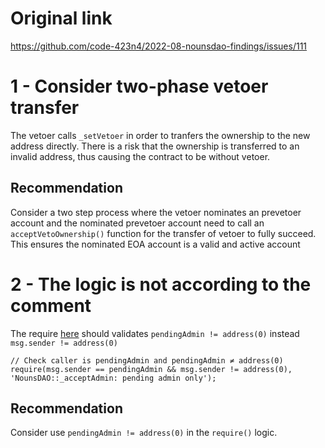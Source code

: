 # Original link
https://github.com/code-423n4/2022-08-nounsdao-findings/issues/111

1 - Consider two-phase vetoer transfer
==

The vetoer calls ```_setVetoer``` in order to tranfers the ownership to the new address directly. There is a risk that the ownership is transferred to an invalid address, thus causing the contract to be without vetoer.

Recommendation
--

Consider a two step process where the vetoer nominates an prevetoer account and the nominated prevetoer account need to call an ```acceptVetoOwnership()``` function for the transfer of vetoer to fully succeed. This ensures the nominated EOA account is a valid and active account


2 - The logic is not according to the comment
==

The require [here](https://github.com/code-423n4/2022-08-nounsdao/blob/main/contracts/governance/NounsDAOLogicV1.sol#L617) should validates ```pendingAdmin != address(0)``` instead  ```msg.sender != address(0)```

```
// Check caller is pendingAdmin and pendingAdmin ≠ address(0)
require(msg.sender == pendingAdmin && msg.sender != address(0), 'NounsDAO::_acceptAdmin: pending admin only');
```

Recommendation
--
Consider use ```pendingAdmin != address(0)``` in the ```require()``` logic.